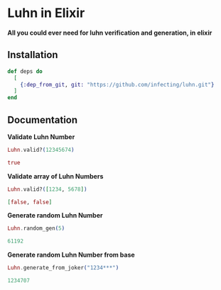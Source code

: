 # Luhn in Elixir

**All you could ever need for luhn verification and generation, in elixir**

## Installation

```elixir
def deps do
  [
    {:dep_from_git, git: "https://github.com/infecting/luhn.git"}
  ]
end
```

## Documentation

**Validate Luhn Number**

```elixir
Luhn.valid?(12345674)

true

```

**Validate array of Luhn Numbers**
```elixir
Luhn.valid?([1234, 5678])

[false, false]
```


**Generate random Luhn Number**
```elixir
Luhn.random_gen(5)

61192
```

**Generate random Luhn Number from base**
```elixir
Luhn.generate_from_joker("1234***")

1234707
```


